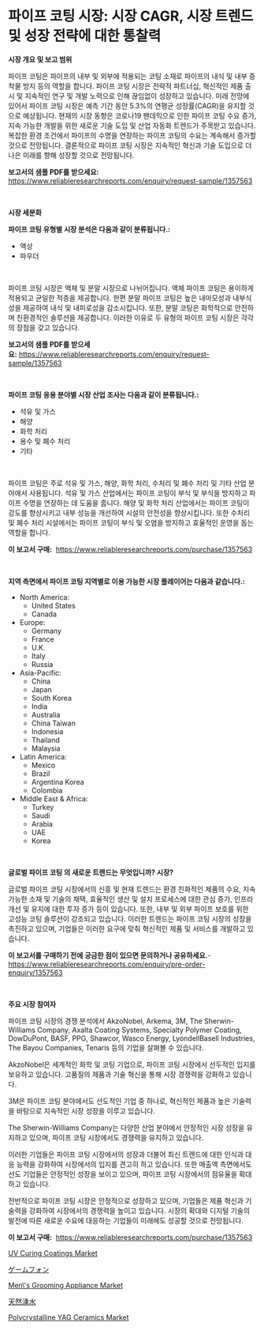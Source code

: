 <p><h1>파이프 코팅 시장: 시장 CAGR, 시장 트렌드 및 성장 전략에 대한 통찰력</h1></p><p><strong>시장 개요 및 보고 범위</strong></p>
<p><p>파이프 코팅은 파이프의 내부 및 외부에 적용되는 코팅 소재로 파이프의 내식 및 내부 증착물 방지 등의 역할을 합니다. 파이프 코팅 시장은 전략적 파트너십, 혁신적인 제품 출시 및 지속적인 연구 및 개발 노력으로 인해 끊임없이 성장하고 있습니다. 미래 전망에 있어서 파이프 코팅 시장은 예측 기간 동안 5.3%의 연평균 성장률(CAGR)을 유지할 것으로 예상됩니다. 현재의 시장 동향은 코로나19 팬데믹으로 인한 파이프 코팅 수요 증가, 지속 가능한 개발을 위한 새로운 기술 도입 및 산업 자동화 트렌드가 주목받고 있습니다. 복잡한 환경 조건에서 파이프의 수명을 연장하는 파이프 코팅의 수요는 계속해서 증가할 것으로 전망됩니다. 결론적으로 파이프 코팅 시장은 지속적인 혁신과 기술 도입으로 더 나은 미래를 향해 성장할 것으로 전망됩니다.</p></p>
<p><strong>보고서의 샘플 PDF를 받으세요:</strong> <a href="https://www.reliableresearchreports.com/enquiry/request-sample/1357563">https://www.reliableresearchreports.com/enquiry/request-sample/1357563</a></p>
<p>&nbsp;</p>
<p><strong>시장 세분화</strong></p>
<p><strong>파이프 코팅 유형별 시장 분석은 다음과 같이 분류됩니다.:</strong></p>
<p><ul><li>액상</li><li>파우더</li></ul></p>
<p>&nbsp;</p>
<p><p>파이프 코팅 시장은 액체 및 분말 시장으로 나뉘어집니다. 액체 파이프 코팅은 용이하게 적용되고 균일한 적층을 제공합니다. 한편 분말 파이프 코팅은 높은 내마모성과 내부식성을 제공하여 내식 및 내피로성을 감소시킵니다. 또한, 분말 코팅은 화학적으로 안전하며 친환경적인 솔루션을 제공합니다. 이러한 이유로 두 유형의 파이프 코팅 시장은 각각의 장점을 갖고 있습니다.</p></p>
<p><strong>보고서의 샘플 PDF를 받으세요:</strong>&nbsp;<a href="https://www.reliableresearchreports.com/enquiry/request-sample/1357563">https://www.reliableresearchreports.com/enquiry/request-sample/1357563</a></p>
<p>&nbsp;</p>
<p><strong> 파이프 코팅 응용 분야별 시장 산업 조사는 다음과 같이 분류됩니다.:</strong></p>
<p><ul><li>석유 및 가스</li><li>해양</li><li>화학 처리</li><li>용수 및 폐수 처리</li><li>기타</li></ul></p>
<p>&nbsp;</p>
<p><p>파이프 코팅은 주로 석유 및 가스, 해양, 화학 처리, 수처리 및 폐수 처리 및 기타 산업 분야에서 사용됩니다. 석유 및 가스 산업에서는 파이프 코팅이 부식 및 부식을 방지하고 파이프 수명을 연장하는 데 도움을 줍니다. 해양 및 화학 처리 산업에서는 파이프 코팅이 강도를 향상시키고 내부 성능을 개선하여 시설의 안전성을 향상시킵니다. 또한 수처리 및 폐수 처리 시설에서는 파이프 코팅이 부식 및 오염을 방지하고 효율적인 운영을 돕는 역할을 합니다.</p></p>
<p><strong>이 보고서 구매:</strong>&nbsp; <a href="https://www.reliableresearchreports.com/purchase/1357563">https://www.reliableresearchreports.com/purchase/1357563</a></p>
<p>&nbsp;</p>
<p><strong>지역 측면에서 파이프 코팅 지역별로 이용 가능한 시장 플레이어는 다음과 같습니다.:</strong></p>
<p><ul>
    <li>
        North America:
        <ul>
            <li>United States</li>
            <li>Canada</li>
        </ul>
    </li>
    <li>
        Europe:
        <ul>
            <li>Germany</li>
            <li>France</li>
            <li>U.K.</li>
            <li>Italy</li>
            <li>Russia</li>
        </ul>
    </li>
    <li>
        Asia-Pacific:
        <ul>
            <li>China</li>
            <li>Japan</li>
            <li>South Korea</li>
            <li>India</li>
            <li>Australia</li>
            <li>China Taiwan</li>
            <li>Indonesia</li>
            <li>Thailand</li>
            <li>Malaysia</li>
        </ul>
    </li>
    <li>
        Latin America:
        <ul>
            <li>Mexico</li>
            <li>Brazil</li>
            <li>Argentina Korea</li>
            <li>Colombia</li>
        </ul>
    </li>
    <li>
        Middle East & Africa:
        <ul>
            <li>Turkey</li>
            <li>Saudi</li>
            <li>Arabia</li>
            <li>UAE</li>
            <li>Korea</li>
        </ul>
    </li>
    </ul></p>
<p>&nbsp;</p>
<p><strong>글로벌 파이프 코팅 의 새로운 트렌드는 무엇입니까? 시장?</strong></p>
<p><p>글로벌 파이프 코팅 시장에서의 신흥 및 현재 트렌드는 환경 친화적인 제품의 수요, 지속 가능한 소재 및 기술의 채택, 효율적인 생산 및 설치 프로세스에 대한 관심 증가, 인프라 개선 및 유지에 대한 투자 증가 등이 있습니다. 또한, 내부 및 외부 파이프 보호를 위한 고성능 코팅 솔루션이 강조되고 있습니다. 이러한 트렌드는 파이프 코팅 시장의 성장을 촉진하고 있으며, 기업들은 이러한 요구에 맞춰 혁신적인 제품 및 서비스를 개발하고 있습니다.</p></p>
<p><strong>이 보고서를 구매하기 전에 궁금한 점이 있으면 문의하거나 공유하세요.</strong>- <a href="https://www.reliableresearchreports.com/enquiry/pre-order-enquiry/1357563">https://www.reliableresearchreports.com/enquiry/pre-order-enquiry/1357563</a></p>
<p>&nbsp;</p>
<p><strong>주요 시장 참여자</strong></p>
<p><p>파이프 코팅 시장의 경쟁 분석에서 AkzoNobel, Arkema, 3M, The Sherwin-Williams Company, Axalta Coating Systems, Specialty Polymer Coating, DowDuPont, BASF, PPG, Shawcor, Wasco Energy, LyondellBasell Industries, The Bayou Companies, Tenaris 등의 기업을 살펴볼 수 있습니다. </p><p>AkzoNobel은 세계적인 화학 및 코팅 기업으로, 파이프 코팅 시장에서 선두적인 입지를 보유하고 있습니다. 고품질의 제품과 기술 혁신을 통해 시장 경쟁력을 강화하고 있습니다. </p><p>3M은 파이프 코팅 분야에서도 선도적인 기업 중 하나로, 혁신적인 제품과 높은 기술력을 바탕으로 지속적인 시장 성장을 이루고 있습니다. </p><p>The Sherwin-Williams Company는 다양한 산업 분야에서 안정적인 시장 성장을 유지하고 있으며, 파이프 코팅 시장에서도 경쟁력을 유지하고 있습니다. </p><p>이러한 기업들은 파이프 코팅 시장에서의 성장과 더불어 최신 트렌드에 대한 인식과 대응 능력을 강화하여 시장에서의 입지를 견고히 하고 있습니다. 또한 매출액 측면에서도 선도 기업들은 안정적인 성장을 보이고 있으며, 파이프 코팅 시장에서의 점유율을 확대하고 있습니다. </p><p>전반적으로 파이프 코팅 시장은 안정적으로 성장하고 있으며, 기업들은 제품 혁신과 기술력을 강화하여 시장에서의 경쟁력을 높이고 있습니다. 시장의 확대와 디지털 기술의 발전에 따른 새로운 수요에 대응하는 기업들이 미래에도 성공할 것으로 전망됩니다.</p></p>
<p><strong>이 보고서 구매:</strong>&nbsp;&nbsp;<a href="https://www.reliableresearchreports.com/purchase/1357563">https://www.reliableresearchreports.com/purchase/1357563</a></p>
<p><p><a href="https://github.com/joannesouthgate/Market-Research-Report-List-2/blob/main/uv-curing-coatings-market.md">UV Curing Coatings Market</a></p><p><a href="https://medium.com/@vincemarvin1/%E3%82%B2%E3%83%BC%E3%83%9F%E3%83%B3%E3%82%B0%E3%83%95%E3%82%A9%E3%83%B3%E5%B8%82%E5%A0%B4-%E3%82%BF%E3%82%A4%E3%83%97-%E7%94%A8%E9%80%94-%E5%9C%B0%E7%90%86%E3%81%AB%E3%82%88%E3%82%8B%E5%8C%85%E6%8B%AC%E7%9A%84%E3%81%AA%E8%A9%95%E4%BE%A1-18a6ef270fac">ゲームフォン</a></p><p><a href="https://cat-emmental-94b.notion.site/Men-s-Grooming-Appliance-Market-Size-Growing-and-Forecasted-for-period-from-2024-2031-and-provide-d7aef51e43e141e18e94f72ecd30bdc5">Men\'s Grooming Appliance Market</a></p><p><a href="https://medium.com/@leigh4852023/%E5%A4%A9%E7%84%B6%E3%81%AE%E6%B3%89%E3%81%AE%E6%B0%B4%E5%B8%82%E5%A0%B4-%E5%B8%82%E5%A0%B4cagr-%E5%B8%82%E5%A0%B4%E5%8B%95%E5%90%91-%E6%88%90%E9%95%B7%E6%88%A6%E7%95%A5%E3%81%AB%E3%81%A4%E3%81%84%E3%81%A6%E3%81%AE%E6%83%85%E5%A0%B1-c5d81aeb6335">天然湧水</a></p><p><a href="https://view.publitas.com/reportprime-1/polycrystalline-yag-ceramics-market-challenges-opportunities-and-growth-drivers-and-major-market-players-forecasted-for-period-from-2024-2031/">Polycrystalline YAG Ceramics Market</a></p></p>
